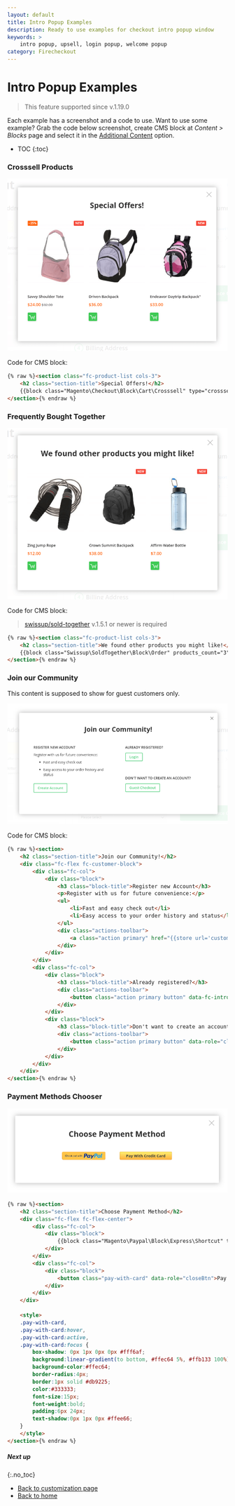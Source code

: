 ```yaml
---
layout: default
title: Intro Popup Examples
description: Ready to use examples for checkout intro popup window
keywords: >
    intro popup, upsell, login popup, welcome popup
category: Firecheckout
---
```


# Intro Popup Examples

> This feature supported since v.1.19.0

Each example has a screenshot and a code to use. Want to use some example?
Grab the code below screenshot, create CMS block at _Content > Blocks_ page
and select it in the
[Additional Content](/m2/extensions/firecheckout/configuration/#additional-content-section)
option.

* TOC
{:toc}

### Crosssell Products

![Crosssell Products](/images/m2/firecheckout/customization/use-cases/intro-popup-crosssell.png)

Code for CMS block:

```html
{% raw %}<section class="fc-product-list cols-3">
    <h2 class="section-title">Special Offers!</h2>
    {{block class="Magento\Checkout\Block\Cart\Crosssell" type="crosssell" template="Magento_Catalog::product/list/items.phtml"}}
</section>{% endraw %}
```

### Frequently Bought Together

![Soldtogether Products](/images/m2/firecheckout/customization/use-cases/intro-popup-sold-together.png)

Code for CMS block:

> [swissup/sold-together](/m2/extensions/soldtogether/) v.1.5.1 or newer
> is required

```html
{% raw %}<section class="fc-product-list cols-3">
    <h2 class="section-title">We found other products you might like!</h2>
    {{block class="Swissup\SoldTogether\Block\Order" products_count="3" type="crosssell" template="Magento_Catalog::product/list/items.phtml"}}
</section>{% endraw %}
```

### Join our Community

This content is supposed to show for guest customers only.

![Join our Community](/images/m2/firecheckout/customization/use-cases/intro-popup-join-us.png)

Code for CMS block:

```html
{% raw %}<section>
    <h2 class="section-title">Join our Community!</h2>
    <div class="fc-flex fc-customer-block">
        <div class="fc-col">
            <div class="block">
                <h3 class="block-title">Register new Account</h3>
                <p>Register with us for future convenience:</p>
                <ul>
                    <li>Fast and easy check out</li>
                    <li>Easy access to your order history and status</li>
                </ul>
                <div class="actions-toolbar">
                    <a class="action primary" href="{{store url='customer/account/create'}}">Create Account</a>
                </div>
            </div>
        </div>
        <div class="fc-col">
            <div class="block">
                <h3 class="block-title">Already registered?</h3>
                <div class="actions-toolbar">
                    <button class="action primary button" data-fc-intro-click=".action-auth-toggle">Login</button>
                </div>
            </div>
            <div class="block">
                <h3 class="block-title">Don't want to create an account?</h3>
                <div class="actions-toolbar">
                    <button class="action primary button" data-role="closeBtn">Guest Checkout</button>
                </div>
            </div>
        </div>
    </div>
</section>{% endraw %}
```

### Payment Methods Chooser

![Payment Methods Chooser](/images/m2/firecheckout/customization/use-cases/intro-popup-payments.png)

```html
{% raw %}<section>
    <h2 class="section-title">Choose Payment Method</h2>
    <div class="fc-flex fc-flex-center">
        <div class="fc-col">
            <div class="block">
                {{block class="Magento\Paypal\Block\Express\Shortcut" template="Magento_Paypal::express/shortcut.phtml"}}
            </div>
        </div>
        <div class="fc-col">
            <div class="block">
                <button class="pay-with-card" data-role="closeBtn">Pay With Credit Card</button>
            </div>
        </div>
    </div>

    <style>
    .pay-with-card,
    .pay-with-card:hover,
    .pay-with-card:active,
    .pay-with-card:focus {
        box-shadow: 0px 1px 0px 0px #fff6af;
        background:linear-gradient(to bottom, #ffec64 5%, #ffb133 100%);
        background-color:#ffec64;
        border-radius:4px;
        border:1px solid #db9225;
        color:#333333;
        font-size:15px;
        font-weight:bold;
        padding:6px 24px;
        text-shadow:0px 1px 0px #ffee66;
    }
    </style>
</section>{% endraw %}
```

##### Next up
{:.no_toc}

 -  [Back to customization page](/m2/extensions/firecheckout/customization/)
 -  [Back to home](/m2/extensions/firecheckout/)
